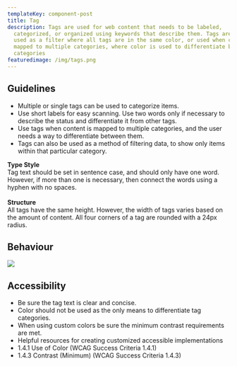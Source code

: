 ```yaml
---
templateKey: component-post
title: Tag
description: Tags are used for web content that needs to be labeled,
  categorized, or organized using keywords that describe them. Tags are often
  used as a filter where all tags are in the same color, or used when content is
  mapped to multiple categories, where color is used to differentiate between
  categories
featuredimage: /img/tags.png
---
```

## **Guidelines**

* Multiple or single tags can be used to categorize items.
* Use short labels for easy scanning. Use two words only if necessary to describe the status and differentiate it from other tags.
* Use tags when content is mapped to multiple categories, and the user needs a way to differentiate between them.
* Tags can also be used as a method of filtering data, to show only items within that particular category.



**Type Style**\
Tag text should be set in sentence case, and should only have one word. However, if more than one is necessary, then connect the words using a hyphen with no spaces.\
\
**Structure**\
All tags have the same height. However, the width of tags varies based on the amount of content. All four corners of a tag are rounded with a 24px radius.

## **Behaviour**

![](/img/tags.png)



## **Accessibility**

* Be sure the tag text is clear and concise.
* Color should not be used as the only means to differentiate tag categories.
* When using custom colors be sure the minimum contrast requirements are met.
* Helpful resources for creating customized accessible implementations
* 1.4.1 Use of Color (WCAG Success Criteria 1.4.1)
* 1.4.3 Contrast (Minimum) (WCAG Success Criteria 1.4.3)